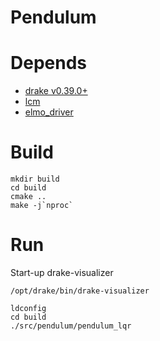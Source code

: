 # Pendulum

# Depends

- [drake v0.39.0+](https://github.com/RobotLocomotion/drake/tree/v0.39.0)
- [lcm](https://github.com/lcm-proj/lcm)
- [elmo_driver](https://www.lejuhub.com/fuyou/elmo_driver)

# Build

```
mkdir build
cd build
cmake ..
make -j`nproc`
```

# Run

Start-up drake-visualizer
```
/opt/drake/bin/drake-visualizer
```

```
ldconfig
cd build
./src/pendulum/pendulum_lqr
```
